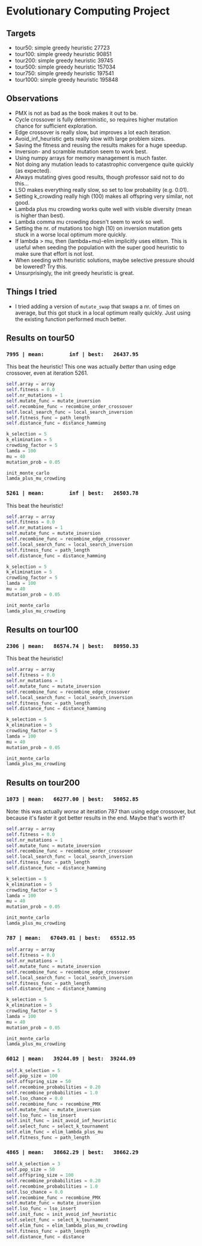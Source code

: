 # Evolutionary Computing Project

## Targets

- tour50: simple greedy heuristic 27723
- tour100: simple greedy heuristic 90851
- tour200: simple greedy heuristic 39745
- tour500: simple greedy heuristic 157034
- tour750: simple greedy heuristic 197541
- tour1000: simple greedy heuristic 195848

## Observations

- PMX is not as bad as the book makes it out to be.
- Cycle crossover is fully deterministic, so requires higher mutation chance for sufficient exploration.
- Edge crossover is really slow, but improves a lot each iteration.
- Avoid_inf_heuristic gets really slow with large problem sizes.
- Saving the fitness and reusing the results makes for a huge speedup.
- Inversion- and scramble mutation seem to work best.
- Using numpy arrays for memory management is much faster.
- Not doing any mutation leads to catastrophic convergence quite quickly (as expected).
- Always mutating gives good results, though professor said not to do this...
- LSO makes everything really slow, so set to low probability (e.g. 0.01).
- Setting k_crowding really high (100) makes all offspring very similar, not good.
- Lambda plus mu crowding works quite well with visible diversity (mean is higher than best).
- Lambda comma mu crowding doesn't seem to work so well.
- Setting the nr. of mutations too high (10) on inversion mutation gets stuck in a worse local optimum more quickly.
- If lambda > mu, then (lambda+mu)-elim implicitly uses elitism. This is useful when seeding the population with the
  super good heuristic to make sure that effort is not lost.
- When seeding with heuristic solutions, maybe selective pressure should be lowered? Try this.
- Unsurprisingly, the init greedy heuristic is great.

## Things I tried

- I tried adding a version of `mutate_swap` that swaps a nr. of times on average, but this got stuck in a local optimum
  really quickly. Just using the existing function performed much better.

## Results on tour50

### `7995 | mean:        inf | best:   26437.95`

This beat the heuristic! This one was actually _better_ than using edge crossover, even at iteration 5261.

```python
self.array = array
self.fitness = 0.0
self.nr_mutations = 1
self.mutate_func = mutate_inversion
self.recombine_func = recombine_order_crossover
self.local_search_func = local_search_inversion
self.fitness_func = path_length
self.distance_func = distance_hamming

k_selection = 5
k_elimination = 5
crowding_factor = 5
lamda = 100
mu = 40
mutation_prob = 0.05

init_monte_carlo
lamda_plus_mu_crowding
```

### `5261 | mean:        inf | best:   26503.78`

This beat the heuristic!

```python
self.array = array
self.fitness = 0.0
self.nr_mutations = 1
self.mutate_func = mutate_inversion
self.recombine_func = recombine_edge_crossover
self.local_search_func = local_search_inversion
self.fitness_func = path_length
self.distance_func = distance_hamming

k_selection = 5
k_elimination = 5
crowding_factor = 5
lamda = 100
mu = 40
mutation_prob = 0.05

init_monte_carlo
lamda_plus_mu_crowding
```

## Results on tour100

### `2306 | mean:   86574.74 | best:   80950.33`

This beat the heuristic!

```python
self.array = array
self.fitness = 0.0
self.nr_mutations = 1
self.mutate_func = mutate_inversion
self.recombine_func = recombine_edge_crossover
self.local_search_func = local_search_inversion
self.fitness_func = path_length
self.distance_func = distance_hamming

k_selection = 5
k_elimination = 5
crowding_factor = 5
lamda = 100
mu = 40
mutation_prob = 0.05

init_monte_carlo
lamda_plus_mu_crowding
```

## Results on tour200

### `1073 | mean:   66277.00 | best:   58052.85`

Note: this was actually _worse_ at iteration 787 than using edge crossover, but because it's faster it got better
results in the end. Maybe that's worth it?

```python
self.array = array
self.fitness = 0.0
self.nr_mutations = 1
self.mutate_func = mutate_inversion
self.recombine_func = recombine_order_crossover
self.local_search_func = local_search_inversion
self.fitness_func = path_length
self.distance_func = distance_hamming

k_selection = 5
k_elimination = 5
crowding_factor = 5
lamda = 100
mu = 40
mutation_prob = 0.05

init_monte_carlo
lamda_plus_mu_crowding
```

### `787 | mean:   67049.01 | best:   65512.95`

```python
self.array = array
self.fitness = 0.0
self.nr_mutations = 1
self.mutate_func = mutate_inversion
self.recombine_func = recombine_edge_crossover
self.local_search_func = local_search_inversion
self.fitness_func = path_length
self.distance_func = distance_hamming

k_selection = 5
k_elimination = 5
crowding_factor = 5
lamda = 100
mu = 40
mutation_prob = 0.05

init_monte_carlo
lamda_plus_mu_crowding
```

### `6012 | mean:   39244.09 | best:  39244.09`

```python
self.k_selection = 5
self.pop_size = 100
self.offspring_size = 50
self.recombine_probabilities = 0.20
self.recombine_probabilities = 1.0
self.lso_chance = 0.0
self.recombine_func = recombine_PMX
self.mutate_func = mutate_inversion
self.lso_func = lso_insert
self.init_func = init_avoid_inf_heuristic
self.select_func = select_k_tournament
self.elim_func = elim_lambda_plus_mu
self.fitness_func = path_length
```

### `4865 | mean:   38662.29 | best:   38662.29`

```python
self.k_selection = 3
self.pop_size = 50
self.offspring_size = 100
self.recombine_probabilities = 0.20
self.recombine_probabilities = 1.0
self.lso_chance = 0.0
self.recombine_func = recombine_PMX
self.mutate_func = mutate_inversion
self.lso_func = lso_insert
self.init_func = init_avoid_inf_heuristic
self.select_func = select_k_tournament
self.elim_func = elim_lambda_plus_mu_crowding
self.fitness_func = path_length
self.distance_func = distance
```
